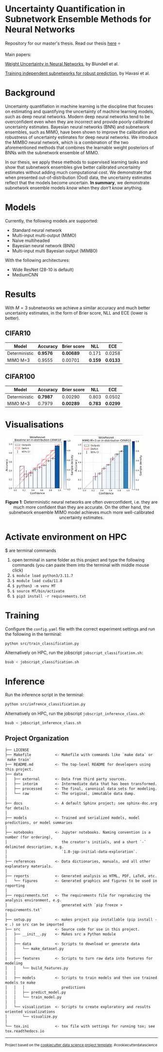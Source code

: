 # Uncertainty Quantification in Subnetwork Ensemble Methods for Neural Networks
Repository for our master's thesis. Read our thesis [here](Master_thesis.pdf) ⭐

Main papers: 

[Weight Uncertainty in Neural Networks](https://arxiv.org/abs/1505.05424), by Blundell et al.

[Training independent subnetworks for robust prediction](https://arxiv.org/abs/2010.06610), by Havasi et al.

# Background
Uncertainty quantifiation in machine learning is the discipline that focuses on estimating and quantifying the uncertainty of machine learning models, such as deep neural networks. 
Modern deep neural networks tend to be overconfident even when they are incorrect and provide poorly calibrated
uncertainty estimates. Bayesian neural networks (BNN) and subnetwork
ensembles, such as MIMO, have been shown to improve the calibration and robustness
of uncertainty estimates for deep neural networks. We introduce the MIMBO
neural network, which is a combination of the two aforementioned methods that combines
the learnable weight posteriors of BNNs with the subnetwork ensemble of MIMO.

In our thesis, we apply these methods to supervised learning tasks and show that subnetwork ensembles give better calibrated uncertainty estimates without adding much computational cost. We demonstrate that when presented out-of-distribution (Ood) data, the uncertainty estimates reflect that the models become uncertain. **In summary**, we demonstrate subnetwork ensemble models *know* when they *don't know* anything.

# Models
Currently, the following models are supported:
- Standard neural network
- Multi-input multi-output (MIMO)
- Naive multiheaded
- Bayesian neural network (BNN)
- Multi-input multi Bayesian output (MIMBO)

With the following architectures:
- Wide ResNet (28-10 is default)
- MediumCNN

# Results

With $M=3$ subnetworks we achieve a similar accuracy and much better uncertainty estimates, in the form of Brier score, NLL and ECE (lower is better).

## CIFAR10
| Model         | Accuracy   | Brier score | NLL       | ECE        |
|---------------|------------|-------------|-----------|------------|
| Deterministic | **0.9576** | **0.00689** | 0.171     | 0.0258     |
| MIMO M=3      | 0.9555     | 0.00701     | **0.159** | **0.0133** |

## CIFAR100
| Model         | Accuracy   | Brier score | NLL       | ECE        |
|---------------|------------|-------------|-----------|------------|
| Deterministic | **0.7987** | 0.00290 | 0.803     | 0.0502     |
| MIMO M=3      | 0.7979     | **0.00289**     | **0.783** | **0.0299** |

# Visualisations
<div style="display: flex; gap: 0;">
  <img src="images/pic1.jpg" alt="Image 1" width="45%" />
  <img src="images/pic2.jpg" alt="Image 2" width="45%" />
</div>
<p align="center"><b>Figure 1</b>: Deterministic neural networks are often overconfident, i.e. they are much more confident than they are accurate. On the other hand, the subnetwork ensemble MIMO model achieves much more well-calibrated uncertainty estimates. <p align="center">


# Activate environment on HPC
$ are terminal commands
1. open terminal in same folder as this project and type the following commands (you can paste them into the terminal with middle mouse click)
2. ```$ module load python3/3.11.7```
3. ```$ module load cuda/11.8```
4. ```$ python3 -m venv MT```
5. ```$ source MT/bin/activate```
6. ```$ pip3 install -r requirements.txt```

# Training
Configure the ``config.yaml`` file with the correct experiment settings and run the following in the terminal:
```
python src/train_classification.py
```
Alternatively on HPC, run the jobscript ``jobscript_classification.sh``:
```bash
bsub < jobscript_classification.sh
```

# Inference
Run the inference script in the terminal:
```bash
python src/infrence_classification.py
```
Alternatively on HPC, run the jobscript ``jobscript_inference_class.sh``:
```bash
bsub < jobscript_inference_class.sh
```




Project Organization
------------

    ├── LICENSE
    ├── Makefile           <- Makefile with commands like `make data` or `make train`
    ├── README.md          <- The top-level README for developers using this project.
    ├── data
    │   ├── external       <- Data from third party sources.
    │   ├── interim        <- Intermediate data that has been transformed.
    │   ├── processed      <- The final, canonical data sets for modeling.
    │   └── raw            <- The original, immutable data dump.
    │
    ├── docs               <- A default Sphinx project; see sphinx-doc.org for details
    │
    ├── models             <- Trained and serialized models, model predictions, or model summaries
    │
    ├── notebooks          <- Jupyter notebooks. Naming convention is a number (for ordering),
    │                         the creator's initials, and a short `-` delimited description, e.g.
    │                         `1.0-jqp-initial-data-exploration`.
    │
    ├── references         <- Data dictionaries, manuals, and all other explanatory materials.
    │
    ├── reports            <- Generated analysis as HTML, PDF, LaTeX, etc.
    │   └── figures        <- Generated graphics and figures to be used in reporting
    │
    ├── requirements.txt   <- The requirements file for reproducing the analysis environment, e.g.
    │                         generated with `pip freeze > requirements.txt`
    │
    ├── setup.py           <- makes project pip installable (pip install -e .) so src can be imported
    ├── src                <- Source code for use in this project.
    │   ├── __init__.py    <- Makes src a Python module
    │   │
    │   ├── data           <- Scripts to download or generate data
    │   │   └── make_dataset.py
    │   │
    │   ├── features       <- Scripts to turn raw data into features for modeling
    │   │   └── build_features.py
    │   │
    │   ├── models         <- Scripts to train models and then use trained models to make
    │   │   │                 predictions
    │   │   ├── predict_model.py
    │   │   └── train_model.py
    │   │
    │   └── visualization  <- Scripts to create exploratory and results oriented visualizations
    │       └── visualize.py
    │
    └── tox.ini            <- tox file with settings for running tox; see tox.readthedocs.io


--------

<p><small>Project based on the <a target="_blank" href="https://drivendata.github.io/cookiecutter-data-science/">cookiecutter data science project template</a>. #cookiecutterdatascience</small></p>
